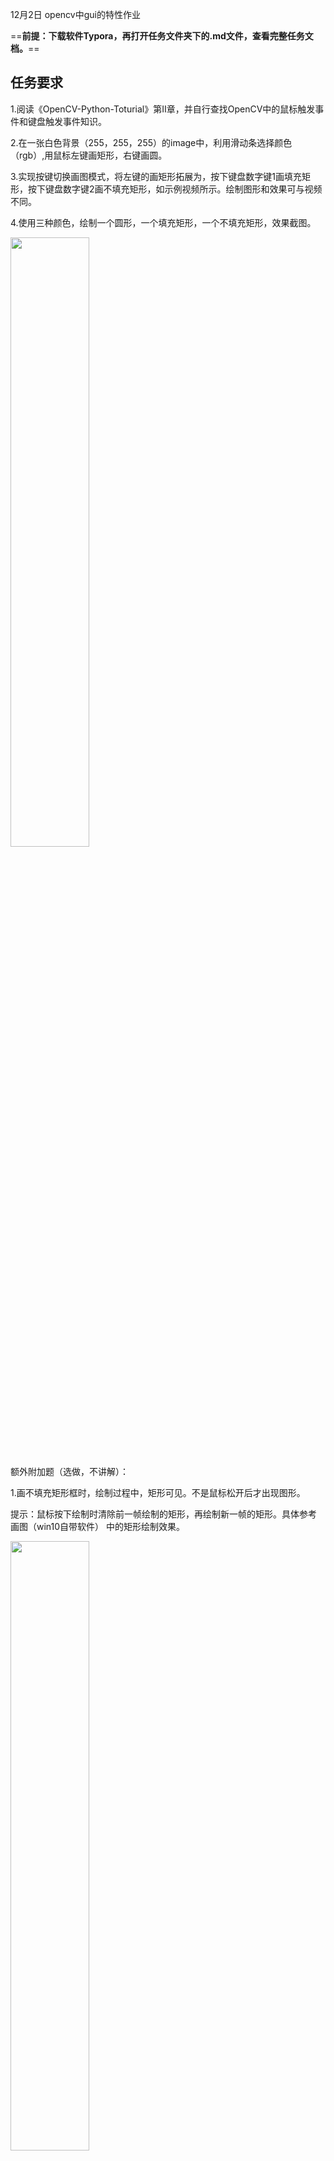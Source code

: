 12月2日 opencv中gui的特性作业

==**前提：下载软件Typora，再打开任务文件夹下的.md文件，查看完整任务文档。**==

## 任务要求

1.阅读《OpenCV-Python-Toturial》第Ⅱ章，并自行查找OpenCV中的鼠标触发事件和键盘触发事件知识。

2.在一张白色背景（255，255，255）的image中，利用滑动条选择颜色（rgb）,用鼠标左键画矩形，右键画圆。

3.实现按键切换画图模式，将左键的画矩形拓展为，按下键盘数字键1画填充矩形，按下键盘数字键2画不填充矩形，如示例视频所示。绘制图形和效果可与视频不同。

4.使用三种颜色，绘制一个圆形，一个填充矩形，一个不填充矩形，效果截图。

<img src=https://i.loli.net/2021/12/03/1RNBQrKOg7PhFtU.gif width=50% />

额外附加题（选做，不讲解）：

1.画不填充矩形框时，绘制过程中，矩形可见。不是鼠标松开后才出现图形。

提示：鼠标按下绘制时清除前一帧绘制的矩形，再绘制新一帧的矩形。具体参考 画图（win10自带软件） 中的矩形绘制效果。

<img src=https://i.loli.net/2021/12/03/urfqWaOA1oVRj6k.gif width=50% />

## 提交格式

截止时间：12月10号周五晚上8点

提交word和py代码(word中包含==关键代码与设计讲解==，以及效果图片)

word可由markdown文档代替。

*代码写好注释

*最终上传群文件夹 “第二周任务提交文件夹”，命名格式： ==第x周专业班级-姓名==

